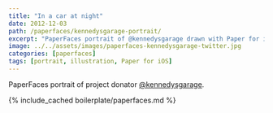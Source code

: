 ```yaml
---
title: "In a car at night"
date: 2012-12-03
path: /paperfaces/kennedysgarage-portrait/
excerpt: "PaperFaces portrait of @kennedysgarage drawn with Paper for iOS on an iPad."
image: ../../assets/images/paperfaces-kennedysgarage-twitter.jpg
categories: [paperfaces]
tags: [portrait, illustration, Paper for iOS]
---
```


PaperFaces portrait of project donator [@kennedysgarage](https://twitter.com/kennedysgarage).

{% include_cached boilerplate/paperfaces.md %}
